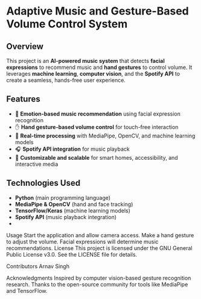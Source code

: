 # Adaptive Music and Gesture-Based Volume Control System  

## Overview  
This project is an **AI-powered music system** that detects **facial expressions** to recommend music and **hand gestures** to control volume. It leverages **machine learning**, **computer vision**, and the **Spotify API** to create a seamless, hands-free user experience.  

## Features  
- 🎵 **Emotion-based music recommendation** using facial expression recognition  
- ✋ **Hand gesture-based volume control** for touch-free interaction  
- 🤖 **Real-time processing** with MediaPipe, OpenCV, and machine learning models  
- 🎧 **Spotify API integration** for music playback  
- 🔧 **Customizable and scalable** for smart homes, accessibility, and interactive media  

## Technologies Used  
- **Python** (main programming language)  
- **MediaPipe & OpenCV** (hand and face tracking)  
- **TensorFlow/Keras** (machine learning models)  
- **Spotify API** (music playback integration)
- 
Usage
Start the application and allow camera access.
Make a hand gesture to adjust the volume.
Facial expressions will determine music recommendations.
License
This project is licensed under the GNU General Public License v3.0. See the LICENSE file for details.

Contributors
Arnav Singh

Acknowledgments
Inspired by computer vision-based gesture recognition research.
Thanks to the open-source community for tools like MediaPipe and TensorFlow.
